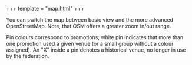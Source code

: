 +++
template = "map.html"
+++

You can switch the map between basic view and the more advanced OpenStreetMap. Note, that OSM offers a greater zoom in/out range.

Pin colours correspond to promotions; white pin indicates that more than one promotion used a given venue (or a small group without a colour assigned). An "X" inside a pin denotes a historical venue, no longer in use by the federation.
